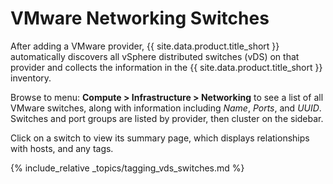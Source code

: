 # VMware Networking Switches

After adding a VMware provider, {{ site.data.product.title_short }} automatically discovers
all vSphere distributed switches (vDS) on that provider and collects the
information in the {{ site.data.product.title_short }} inventory.

Browse to menu: **Compute > Infrastructure > Networking** to see a list
of all VMware switches, along with information including *Name*,
*Ports*, and *UUID*. Switches and port groups are listed by provider,
then cluster on the sidebar.

Click on a switch to view its summary page, which displays relationships
with hosts, and any tags.

{% include_relative _topics/tagging_vds_switches.md %}
